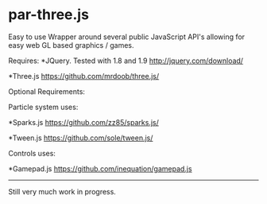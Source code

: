 par-three.js
============

Easy to use Wrapper around several public JavaScript API's 
allowing for easy web GL based graphics / games.

Requires:
*JQuery. Tested with  1.8 and 1.9
http://jquery.com/download/

*Three.js
https://github.com/mrdoob/three.js/

Optional Requirements:

Particle system uses:

*Sparks.js
https://github.com/zz85/sparks.js/

*Tween.js
https://github.com/sole/tween.js/

Controls uses:

*Gamepad.js
https://github.com/inequation/gamepad.js



---------------------
Still very much work in progress.
